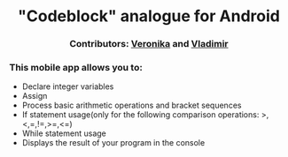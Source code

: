 <h1 align="center">"Codeblock" analogue for Android</h1>
<h3 align="center">Contributors: <a href="https://github.com/KumihoX" target="_blank">Veronika</a> and <a href="https://github.com/Lee00shka" target="_blank">Vladimir</a></h3>
<h3 align="left">This mobile app allows you to: </h3>
<ul>
 <li>Declare integer variables</li>
 <li>Assign</li>
 <li>Process basic arithmetic operations and bracket sequences</li>
 <li>If statement usage(only for the following comparison operations: >,<,=,!=,>=,<=)</li>
 <li>While statement usage</li>
 <li>Displays the result of your program in the console</li>
</ul>
